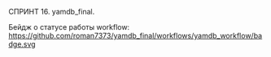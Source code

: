СПРИНТ 16. yamdb_final.

Бейдж о статусе работы workflow: https://github.com/roman7373/yamdb_final/workflows/yamdb_workflow/badge.svg
